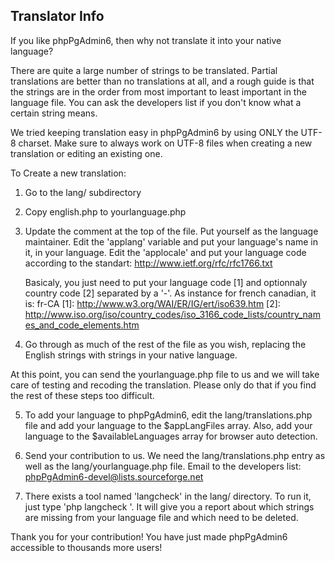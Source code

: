 Translator Info
---------------

If you like phpPgAdmin6, then why not translate it into your native language?

There are quite a large number of strings to be translated.  Partial
translations are better than no translations at all, and a rough guide is that
the strings are in the order from most important to least important in the
language file.  You can ask the developers list if you don't know what a
certain string means.

We tried keeping translation easy in phpPgAdmin6 by using ONLY the UTF-8 charset.
Make sure to always work on UTF-8 files when creating a new translation or
editing an existing one.

To Create a new translation:

1. Go to the lang/ subdirectory

2. Copy english.php to yourlanguage.php

3. Update the comment at the top of the file.  Put yourself as the language 
   maintainer. Edit the 'applang' variable and put your language's name in it,
   in your language.
   Edit the 'applocale' and put your language code according to the standart:
     http://www.ietf.org/rfc/rfc1766.txt

   Basicaly, you just need to put your language code [1] and optionnaly country
   code [2] separated by a '-'. As instance for french canadian, it is: fr-CA
     [1]: http://www.w3.org/WAI/ER/IG/ert/iso639.htm
     [2]: http://www.iso.org/iso/country_codes/iso_3166_code_lists/country_names_and_code_elements.htm

4. Go through as much of the rest of the file as you wish, replacing the
   English strings with strings in your native language.

At this point, you can send the yourlanguage.php file to us and we will take
care of testing and recoding the translation.  Please only do that if you 
find the rest of these steps too difficult.

5. To add your language to phpPgAdmin6, edit the lang/translations.php file
   and add your language to the $appLangFiles array.
   Also, add your language to the $availableLanguages array for
   browser auto detection.

6. Send your contribution to us.  We need the lang/translations.php entry as 
   well as the lang/yourlanguage.php file.  Email to the developers list:
     phpPgAdmin6-devel@lists.sourceforge.net

7. There exists a tool named 'langcheck' in the lang/ directory.  To run it,
    just type 'php langcheck <language>'.  It will give you a report about
    which strings are missing from your language file and which need to be
    deleted.

Thank you for your contribution!  You have just made phpPgAdmin6 accessible
to thousands more users!
